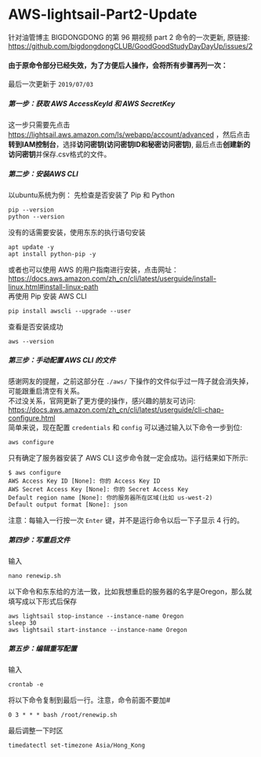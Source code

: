 # AWS-lightsail-Part2-Update
针对油管博主 BIGDONGDONG 的第 96 期视频 part 2 命令的一次更新, 原链接: https://github.com/bigdongdongCLUB/GoodGoodStudyDayDayUp/issues/2
#### 由于原命令部分已经失效，为了方便后人操作，会将所有步骤再列一次：
最后一次更新于 `2019/07/03`
##### 第一步：获取 AWS AccessKeyId 和 AWS SecretKey
这一步只需要先点击 https://lightsail.aws.amazon.com/ls/webapp/account/advanced ，然后点击**转到IAM控制台**，选择**访问密钥(访问密钥ID和秘密访问密钥)**, 最后点击**创建新的访问密钥**并保存.csv格式的文件。
##### 第二步：安装AWS CLI
以ubuntu系统为例：
先检查是否安装了 Pip 和 Python
```
pip --version
python --version
```
没有的话需要安装，使用东东的执行语句安装
```
apt update -y
apt install python-pip -y
```
或者也可以使用 AWS 的用户指南进行安装，点击网址：https://docs.aws.amazon.com/zh_cn/cli/latest/userguide/install-linux.html#install-linux-path <br>
再使用 Pip 安装 AWS CLI
```
pip install awscli --upgrade --user
```
查看是否安装成功
```
aws --version
```
##### 第三步：手动配置 AWS CLI 的文件
感谢网友的提醒，之前这部分在 `./aws/` 下操作的文件似乎过一阵子就会消失掉，可能跟重启清空有关系。<br>
不过没关系，官网更新了更方便的操作，感兴趣的朋友可访问: https://docs.aws.amazon.com/zh_cn/cli/latest/userguide/cli-chap-configure.html<br>
简单来说，现在配置 `credentials` 和 `config` 可以通过输入以下命令一步到位:
```
aws configure
```
只有确定了服务器安装了 AWS CLI 这步命令就一定会成功。运行结果如下所示:
```
$ aws configure
AWS Access Key ID [None]: 你的 Access Key ID
AWS Secret Access Key [None]: 你的 Secret Access Key
Default region name [None]: 你的服务器所在区域(比如 us-west-2)
Default output format [None]: json
```
注意：每输入一行按一次 `Enter` 键，并不是运行命令以后一下子显示 4 行的。

##### 第四步：写重启文件
输入
```
nano renewip.sh
```
以下命令和东东给的方法一致，比如我想重启的服务器的名字是Oregon，那么就填写成以下形式后保存
```
aws lightsail stop-instance --instance-name Oregon
sleep 30
aws lightsail start-instance --instance-name Oregon
```
##### 第五步：编辑重写配置
输入
```
crontab -e
```
将以下命令复制到最后一行。注意，命令前面不要加#
```
0 3 * * * bash /root/renewip.sh
```
最后调整一下时区
```
timedatectl set-timezone Asia/Hong_Kong
```
